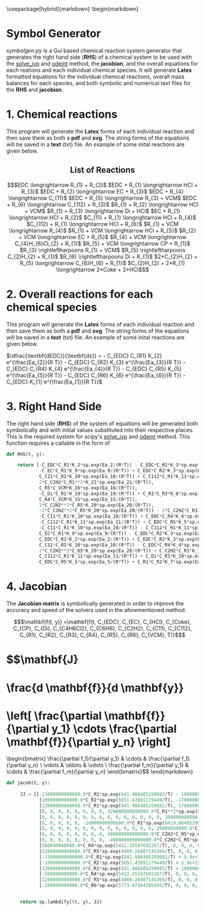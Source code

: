 \usepackage[hybrid]{markdown}
\begin{markdown}
# Symbol Generator

*symbolgen.py* is a Gui based chemical reaction system generator that generates the right hand side (**RHS**) of a chemical system to be used with the [solve_ivp](https://docs.scipy.org/doc/scipy/reference/generated/scipy.integrate.solve_ivp.html) and [odeint](https://docs.scipy.org/doc/scipy/reference/generated/scipy.integrate.odeint.html#scipy.integrate.odeint)  method, the **jacobian**, and the overall equations for each reations and each individual chemical species. It will generate **Latex** formatted equations for the individual chemical reactions, overall mass balances for each species, and both symbolic and numerical text files for the **RHS** and **jacobian**.


# 1. Chemical reactions

This program will generate the **Latex** forms of each individual reaction and then save them as both a **pdf** and **svg**. The string forms of the equations will be saved in a **text** (txt) file. An example of some inital reactions are given below.

## <center> <b>List of Reactions</b>


```math
$EDC \longrightarrow R_{1} + R_{2}$
$EDC + R_{1} \longrightarrow HCl + R_{3}$
$EDC + R_{2} \longrightarrow EC + R_{3}$
$EDC + R_{4} \longrightarrow C_{11}$
$EDC + R_{5} \longrightarrow R_{3} + VCM$
$EDC + R_{6} \longrightarrow C_{112} + R_{3}$
$R_{1} + R_{2} \longrightarrow HCl + VCM$
$R_{1} + R_{3} \longrightarrow Di + HCl$
$EC + R_{1} \longrightarrow HCl + R_{2}$
$C_{11} + R_{1} \longrightarrow HCl + R_{4}$
$C_{112} + R_{1} \longrightarrow HCl + R_{6}$
$R_{1} + VCM \longrightarrow R_{4}$
$R_{1} + VCM \longrightarrow HCl + R_{5}$
$R_{2} + VCM \longrightarrow EC + R_{5}$
$R_{4} + VCM \longrightarrow C_{4}H_{6}Cl_{2} + R_{1}$
$R_{5} + VCM \longrightarrow CP + R_{1}$
$R_{3} \rightleftharpoons R_{1} + VCM$
$R_{5} \rightleftharpoons C_{2}H_{2} + R_{1}$
$R_{6} \rightleftharpoons Di + R_{1}$
$2*C_{2}H_{2} + R_{5} \longrightarrow C_{6}H_{6} + R_{1}$
$C_{2}H_{2} + 2*R_{1} \longrightarrow 2*Coke + 2*HCl$
```
# 2. Overall reactions for each chemical species

This program will generate the **Latex** forms of each individual reaction and then save them as both a **pdf** and **svg**. The string forms of the equations will be saved in a **text** (txt) file. An example of some inital reactions are given below.



<left> $\dfrac{\textbf{dEDC}}{\textbf{dz}} = - C_{EDC} C_{R1} K_{2} e^{\frac{Ea_{2}}{R T}} - C_{EDC} C_{R2} K_{3} e^{\frac{Ea_{3}}{R T}} - C_{EDC} C_{R4} K_{4} e^{\frac{Ea_{4}}{R T}} - C_{EDC} C_{R5} K_{5} e^{\frac{Ea_{5}}{R T}} - C_{EDC} C_{R6} K_{6} e^{\frac{Ea_{6}}{R T}} - C_{EDC} K_{1} e^{\frac{Ea_{1}}{R T}}$






# 3. Right Hand Side 


The right hand side (**RHS**) of the system of equations will be generated both symbolically and with initial values substituted into their respective places. This is the required system for scipy's [solve_ivp](https://docs.scipy.org/doc/scipy/reference/generated/scipy.integrate.solve_ivp.html) and [odeint](https://docs.scipy.org/doc/scipy/reference/generated/scipy.integrate.odeint.html#scipy.integrate.odeint) method. This function requires a callable in the form of 

```python
def RHS(t, y):

    return [-C_EDC*C_R1*K_2*sp.exp(Ea_2/(R*T)) - C_EDC*C_R2*K_3*sp.exp(Ea_3/(R*T)) - C_EDC*C_R4*K_4*sp.exp(Ea_4/(R*T)) - C_EDC*C_R5*K_5*sp.exp(Ea_5/(R*T)) - C_EDC*C_R6*K_6*sp.exp(Ea_6/(R*T)) - C_EDC*K_1*sp.exp(Ea_1/(R*T)),
            -C_EC*C_R1*K_9*sp.exp(Ea_9/(R*T)) + C_EDC*C_R2*K_3*sp.exp(Ea_3/(R*T)) + C_R2*C_VCM*K_14*sp.exp(Ea_14/(R*T)),
            C_C11*C_R1*K_10*sp.exp(Ea_10/(R*T)) + C_C112*C_R1*K_11*sp.exp(Ea_11/(R*T)) + 2*C_C2H2*C_R1**2*K_21*sp.exp(Ea_21/(R*T)) + C_EC*C_R1*K_9*sp.exp(Ea_9/(R*T)) + C_EDC*C_R1*K_2*sp.exp(Ea_2/(R*T)) + C_R1*C_R2*K_7*sp.exp(Ea_7/(R*T)) + C_R1*C_R3*K_8*sp.exp(Ea_8/(R*T)) + C_R1*C_VCM*K_13*sp.exp(Ea_13/(R*T)),
            2*C_C2H2*C_R1**2*K_21*sp.exp(Ea_21/(R*T)),
            C_R5*C_VCM*K_16*sp.exp(Ea_16/(R*T)),
            -C_Di*C_R1*K_19*sp.exp(Ea_19/(R*T)) + C_R1*C_R3*K_8*sp.exp(Ea_8/(R*T)) + C_R6*K_19*sp.exp(Ea_19/(R*T)),
            C_R4*C_VCM*K_15*sp.exp(Ea_15/(R*T)),
            2*C_C2H2**2*C_R5*K_20*sp.exp(Ea_20/(R*T)),
            -2*C_C2H2**2*C_R5*K_20*sp.exp(Ea_20/(R*T)) - 2*C_C2H2*C_R1**2*K_21*sp.exp(Ea_21/(R*T)) - C_C2H2*C_R1*K_18*sp.exp(Ea_18/(R*T)) - C_R5*K_18*sp.exp(Ea_18/(R*T)),
            -C_C11*C_R1*K_10*sp.exp(Ea_10/(R*T)) + C_EDC*C_R4*K_4*sp.exp(Ea_4/(R*T)),
            -C_C112*C_R1*K_11*sp.exp(Ea_11/(R*T)) + C_EDC*C_R5*K_5*sp.exp(Ea_5/(R*T)),
            -C_C11*C_R1*K_10*sp.exp(Ea_10/(R*T)) - C_C112*C_R1*K_11*sp.exp(Ea_11/(R*T)) + 2*C_C2H2**2*C_R5*K_20*sp.exp(Ea_20/(R*T)) - 2*C_C2H2*C_R1**2*K_21*sp.exp(Ea_21/(R*T)) - C_C2H2*C_R1*K_18*sp.exp(Ea_18/(R*T)) - C_Di*C_R1*K_19*sp.exp(Ea_19/(R*T)) - C_EC*C_R1*K_9*sp.exp(Ea_9/(R*T)) - C_EDC*C_R1*K_2*sp.exp(Ea_2/(R*T)) + C_EDC*K_1*sp.exp(Ea_1/(R*T)) - C_R1*C_R2*K_7*sp.exp(Ea_7/(R*T)) - C_R1*C_R3*K_8*sp.exp(Ea_8/(R*T)) - C_R1*C_VCM*K_12*sp.exp(Ea_12/(R*T)) - C_R1*C_VCM*K_13*sp.exp(Ea_13/(R*T)) - C_R1*C_VCM*K_17*sp.exp(Ea_17/(R*T)) + C_R3*K_17*sp.exp(Ea_17/(R*T)) + C_R4*C_VCM*K_15*sp.exp(Ea_15/(R*T)) + C_R5*C_VCM*K_16*sp.exp(Ea_16/(R*T)) + C_R5*K_18*sp.exp(Ea_18/(R*T)) + C_R6*K_19*sp.exp(Ea_19/(R*T)),
            C_EC*C_R1*K_9*sp.exp(Ea_9/(R*T)) - C_EDC*C_R2*K_3*sp.exp(Ea_3/(R*T)) + C_EDC*K_1*sp.exp(Ea_1/(R*T)) - C_R1*C_R2*K_7*sp.exp(Ea_7/(R*T)) - C_R2*C_VCM*K_14*sp.exp(Ea_14/(R*T)),
            C_EDC*C_R1*K_2*sp.exp(Ea_2/(R*T)) + C_EDC*C_R2*K_3*sp.exp(Ea_3/(R*T)) + C_EDC*C_R4*K_4*sp.exp(Ea_4/(R*T)) + C_EDC*C_R5*K_5*sp.exp(Ea_5/(R*T)) + C_EDC*C_R6*K_6*sp.exp(Ea_6/(R*T)) - C_R1*C_R3*K_8*sp.exp(Ea_8/(R*T)) + C_R1*C_VCM*K_17*sp.exp(Ea_17/(R*T)) - C_R3*K_17*sp.exp(Ea_17/(R*T)),
            C_C11*C_R1*K_10*sp.exp(Ea_10/(R*T)) - C_EDC*C_R4*K_4*sp.exp(Ea_4/(R*T)) + C_R1*C_VCM*K_12*sp.exp(Ea_12/(R*T)) - C_R4*C_VCM*K_15*sp.exp(Ea_15/(R*T)),
            2*C_C2H2**2*C_R5*K_20*sp.exp(Ea_20/(R*T)) + C_C2H2*C_R1*K_18*sp.exp(Ea_18/(R*T)) + C_EDC*C_R5*K_5*sp.exp(Ea_5/(R*T)) - C_R1*C_VCM*K_13*sp.exp(Ea_13/(R*T)) - C_R2*C_VCM*K_14*sp.exp(Ea_14/(R*T)) + C_R5*C_VCM*K_16*sp.exp(Ea_16/(R*T)) - C_R5*K_18*sp.exp(Ea_18/(R*T)),
            C_C112*C_R1*K_11*sp.exp(Ea_11/(R*T)) + C_Di*C_R1*K_19*sp.exp(Ea_19/(R*T)) - C_EDC*C_R6*K_6*sp.exp(Ea_6/(R*T)) - C_R6*K_19*sp.exp(Ea_19/(R*T)),
            C_EDC*C_R5*K_5*sp.exp(Ea_5/(R*T)) + C_R1*C_R2*K_7*sp.exp(Ea_7/(R*T)) - C_R1*C_VCM*K_12*sp.exp(Ea_12/(R*T)) - C_R1*C_VCM*K_13*sp.exp(Ea_13/(R*T)) - C_R1*C_VCM*K_17*sp.exp(Ea_17/(R*T)) - C_R2*C_VCM*K_14*sp.exp(Ea_14/(R*T)) + C_R3*K_17*sp.exp(Ea_17/(R*T)) - C_R4*C_VCM*K_15*sp.exp(Ea_15/(R*T)) - C_R5*C_VCM*K_16*sp.exp(Ea_16/(R*T))]
```


# 4. Jacobian 

The **Jacobian matrix** is symbolically generated in order to improve the accuracy and speed of the solvers used in the aforementioned method.


```math
$\mathbf{f(t, y)} =\mathbf{f(t, C_{EDC}, C_{EC}, C_{HCl}, C_{Coke}, C_{CP}, C_{Di}, C_{C4H6Cl2}, C_{C6H6}, C_{C2H2}, C_{C11}, C_{C112}, C_{R1}, C_{R2}, C_{R3}, C_{R4}, C_{R5}, C_{R6}, C_{VCM}, T)}$
```





$$\mathbf{J}
=
\frac{d \mathbf{f}}{d \mathbf{y}}
=
\left[ \frac{\partial \mathbf{f}}{\partial y_1}
\cdots \frac{\partial \mathbf{f}}{\partial y_n} \right] 
=
\begin{bmatrix}
\frac{\partial f_1}{\partial y_1} & \cdots &
\frac{\partial f_1}{\partial y_n} \\
\vdots & \ddots & \vdots \\
\frac{\partial f_m}{\partial y_1} & \cdots & 
\frac{\partial f_m}{\partial y_n}
\end{bmatrix}$$
\end{markdown}

```python
def jacob(t, y):
    
     JJ = [[-13000000000000.0*C_R1*sp.exp(841.906485299082/T) - 1000000000000.0*C_R2*sp.exp(5051.43891179449/T) - 500000000000.0*C_R4*sp.exp(5412.25597692267/T) - 12000000000000.0*C_R5*sp.exp(4089.26007145269/T) - 200000000000.0*C_R6*sp.exp(5773.07304205085/T) - 5.9e+15*sp.exp(41133.1454246123/T), 0, 0, 0, 0, 0, 0, 0, 0, 0, 0, -13000000000000.0*C_EDC*sp.exp(841.906485299082/T), -1000000000000.0*C_EDC*sp.exp(5051.43891179449/T), 0, -500000000000.0*C_EDC*sp.exp(5412.25597692267/T), -12000000000000.0*C_EDC*sp.exp(4089.26007145269/T), -200000000000.0*C_EDC*sp.exp(5773.07304205085/T), 0],
            [1000000000000.0*C_R2*sp.exp(5051.43891179449/T), -17000000000000.0*C_R1*sp.exp(481.089420170904/T), 0, 0, 0, 0, 0, 0, 0, 0, 0, -17000000000000.0*C_EC*sp.exp(481.089420170904/T), 1000000000000.0*C_EDC*sp.exp(5051.43891179449/T) + 500000000000.0*C_VCM*sp.exp(3728.44300632451/T), 0, 0, 0, 0, 500000000000.0*C_R2*sp.exp(3728.44300632451/T)],
            [13000000000000.0*C_R1*sp.exp(841.906485299082/T), 17000000000000.0*C_R1*sp.exp(481.089420170904/T), 0, 0, 0, 0, 0, 0, 320000000000000.0*C_R1**2*sp.exp(8419.06485299082/T), 12000000000000.0*C_R1*sp.exp(721.634130256356/T), 17000000000000.0*C_R1*sp.exp(1804.08532564089/T), 12000000000000.0*C_C11*sp.exp(721.634130256356/T) + 17000000000000.0*C_C112*sp.exp(1804.08532564089/T) + 640000000000000.0*C_C2H2*C_R1*sp.exp(8419.06485299082/T) + 17000000000000.0*C_EC*sp.exp(481.089420170904/T) + 13000000000000.0*C_EDC*sp.exp(841.906485299082/T) + 10000000000000.0*C_R2*sp.exp(1563.54061555544/T) + 10000000000000.0*C_R3*sp.exp(1443.26826051271/T) + 120000000000000.0*C_VCM*sp.exp(6735.25188239266/T), 10000000000000.0*C_R1*sp.exp(1563.54061555544/T), 10000000000000.0*C_R1*sp.exp(1443.26826051271/T), 0, 0, 0, 120000000000000.0*C_R1*sp.exp(6735.25188239266/T)],
            [0, 0, 0, 0, 0, 0, 0, 0, 320000000000000.0*C_R1**2*sp.exp(8419.06485299082/T), 0, 0, 640000000000000.0*C_C2H2*C_R1*sp.exp(8419.06485299082/T), 0, 0, 0, 0, 0, 0],
            [0, 0, 0, 0, 0, 0, 0, 0, 0, 0, 0, 0, 0, 0, 0, 300000000000.0*C_VCM*sp.exp(7336.61365760629/T), 0, 300000000000.0*C_R5*sp.exp(7336.61365760629/T)],
            [0, 0, 0, 0, 0, -20000000000000.0*C_R1*sp.exp(8419.06485299082/T), 0, 0, 0, 0, 0, -20000000000000.0*C_Di*sp.exp(8419.06485299082/T) + 10000000000000.0*C_R3*sp.exp(1443.26826051271/T), 0, 10000000000000.0*C_R1*sp.exp(1443.26826051271/T), 0, 0, 20000000000000.0*sp.exp(8419.06485299082/T), 0],
            [0, 0, 0, 0, 0, 0, 0, 0, 0, 0, 0, 0, 0, 0, 20000000000.0*C_VCM*sp.exp(3608.17065128178/T), 0, 0, 20000000000.0*C_R4*sp.exp(3608.17065128178/T)],
            [0, 0, 0, 0, 0, 0, 0, 0, 400000000000000.0*C_C2H2*C_R5*sp.exp(2405.44710085452/T), 0, 0, 0, 0, 0, 0, 200000000000000.0*C_C2H2**2*sp.exp(2405.44710085452/T), 0, 0],
            [0, 0, 0, 0, 0, 0, 0, 0, -400000000000000.0*C_C2H2*C_R5*sp.exp(2405.44710085452/T) - 320000000000000.0*C_R1**2*sp.exp(8419.06485299082/T) - 500000000000000.0*C_R1*sp.exp(10824.5119538453/T), 0, 0, -640000000000000.0*C_C2H2*C_R1*sp.exp(8419.06485299082/T) - 500000000000000.0*C_C2H2*sp.exp(10824.5119538453/T), 0, 0, 0, -200000000000000.0*C_C2H2**2*sp.exp(2405.44710085452/T) - 500000000000000.0*sp.exp(10824.5119538453/T), 0, 0],
            [500000000000.0*C_R4*sp.exp(5412.25597692267/T), 0, 0, 0, 0, 0, 0, 0, 0, -12000000000000.0*C_R1*sp.exp(721.634130256356/T), 0, -12000000000000.0*C_C11*sp.exp(721.634130256356/T), 0, 0, 500000000000.0*C_EDC*sp.exp(5412.25597692267/T), 0, 0, 0],
            [12000000000000.0*C_R5*sp.exp(4089.26007145269/T), 0, 0, 0, 0, 0, 0, 0, 0, 0, -17000000000000.0*C_R1*sp.exp(1804.08532564089/T), -17000000000000.0*C_C112*sp.exp(1804.08532564089/T), 0, 0, 0, 12000000000000.0*C_EDC*sp.exp(4089.26007145269/T), 0, 0],
            [-13000000000000.0*C_R1*sp.exp(841.906485299082/T) + 5.9e+15*sp.exp(41133.1454246123/T), -17000000000000.0*C_R1*sp.exp(481.089420170904/T), 0, 0, 0, -20000000000000.0*C_R1*sp.exp(8419.06485299082/T), 0, 0, 400000000000000.0*C_C2H2*C_R5*sp.exp(2405.44710085452/T) - 320000000000000.0*C_R1**2*sp.exp(8419.06485299082/T) - 500000000000000.0*C_R1*sp.exp(10824.5119538453/T), -12000000000000.0*C_R1*sp.exp(721.634130256356/T), -17000000000000.0*C_R1*sp.exp(1804.08532564089/T), -12000000000000.0*C_C11*sp.exp(721.634130256356/T) - 17000000000000.0*C_C112*sp.exp(1804.08532564089/T) - 640000000000000.0*C_C2H2*C_R1*sp.exp(8419.06485299082/T) - 500000000000000.0*C_C2H2*sp.exp(10824.5119538453/T) - 20000000000000.0*C_Di*sp.exp(8419.06485299082/T) - 17000000000000.0*C_EC*sp.exp(481.089420170904/T) - 13000000000000.0*C_EDC*sp.exp(841.906485299082/T) - 10000000000000.0*C_R2*sp.exp(1563.54061555544/T) - 10000000000000.0*C_R3*sp.exp(1443.26826051271/T) - 120000000000000.0*C_VCM*sp.exp(6735.25188239266/T) - 210000000000000.0*C_VCM*sp.exp(10102.877823589/T) - 91000000000.0*C_VCM, -10000000000000.0*C_R1*sp.exp(1563.54061555544/T), -10000000000000.0*C_R1*sp.exp(1443.26826051271/T) + 210000000000000.0*sp.exp(10102.877823589/T), 20000000000.0*C_VCM*sp.exp(3608.17065128178/T), 200000000000000.0*C_C2H2**2*sp.exp(2405.44710085452/T) + 300000000000.0*C_VCM*sp.exp(7336.61365760629/T) + 500000000000000.0*sp.exp(10824.5119538453/T), 20000000000000.0*sp.exp(8419.06485299082/T), -120000000000000.0*C_R1*sp.exp(6735.25188239266/T) - 210000000000000.0*C_R1*sp.exp(10102.877823589/T) - 91000000000.0*C_R1 + 20000000000.0*C_R4*sp.exp(3608.17065128178/T) + 300000000000.0*C_R5*sp.exp(7336.61365760629/T)],
            [-1000000000000.0*C_R2*sp.exp(5051.43891179449/T) + 5.9e+15*sp.exp(41133.1454246123/T), 17000000000000.0*C_R1*sp.exp(481.089420170904/T), 0, 0, 0, 0, 0, 0, 0, 0, 0, 17000000000000.0*C_EC*sp.exp(481.089420170904/T) - 10000000000000.0*C_R2*sp.exp(1563.54061555544/T), -1000000000000.0*C_EDC*sp.exp(5051.43891179449/T) - 10000000000000.0*C_R1*sp.exp(1563.54061555544/T) - 500000000000.0*C_VCM*sp.exp(3728.44300632451/T), 0, 0, 0, 0, -500000000000.0*C_R2*sp.exp(3728.44300632451/T)],
            [13000000000000.0*C_R1*sp.exp(841.906485299082/T) + 1000000000000.0*C_R2*sp.exp(5051.43891179449/T) + 500000000000.0*C_R4*sp.exp(5412.25597692267/T) + 12000000000000.0*C_R5*sp.exp(4089.26007145269/T) + 200000000000.0*C_R6*sp.exp(5773.07304205085/T), 0, 0, 0, 0, 0, 0, 0, 0, 0, 0, 13000000000000.0*C_EDC*sp.exp(841.906485299082/T) - 10000000000000.0*C_R3*sp.exp(1443.26826051271/T) + 210000000000000.0*C_VCM*sp.exp(10102.877823589/T), 1000000000000.0*C_EDC*sp.exp(5051.43891179449/T), -10000000000000.0*C_R1*sp.exp(1443.26826051271/T) - 210000000000000.0*sp.exp(10102.877823589/T), 500000000000.0*C_EDC*sp.exp(5412.25597692267/T), 12000000000000.0*C_EDC*sp.exp(4089.26007145269/T), 200000000000.0*C_EDC*sp.exp(5773.07304205085/T), 210000000000000.0*C_R1*sp.exp(10102.877823589/T)],
            [-500000000000.0*C_R4*sp.exp(5412.25597692267/T), 0, 0, 0, 0, 0, 0, 0, 0, 12000000000000.0*C_R1*sp.exp(721.634130256356/T), 0, 12000000000000.0*C_C11*sp.exp(721.634130256356/T) + 91000000000.0*C_VCM, 0, 0, -500000000000.0*C_EDC*sp.exp(5412.25597692267/T) - 20000000000.0*C_VCM*sp.exp(3608.17065128178/T), 0, 0, 91000000000.0*C_R1 - 20000000000.0*C_R4*sp.exp(3608.17065128178/T)],
            [12000000000000.0*C_R5*sp.exp(4089.26007145269/T), 0, 0, 0, 0, 0, 0, 0, 400000000000000.0*C_C2H2*C_R5*sp.exp(2405.44710085452/T) + 500000000000000.0*C_R1*sp.exp(10824.5119538453/T), 0, 0, 500000000000000.0*C_C2H2*sp.exp(10824.5119538453/T) - 120000000000000.0*C_VCM*sp.exp(6735.25188239266/T), -500000000000.0*C_VCM*sp.exp(3728.44300632451/T), 0, 0, 200000000000000.0*C_C2H2**2*sp.exp(2405.44710085452/T) + 12000000000000.0*C_EDC*sp.exp(4089.26007145269/T) + 300000000000.0*C_VCM*sp.exp(7336.61365760629/T) - 500000000000000.0*sp.exp(10824.5119538453/T), 0, -120000000000000.0*C_R1*sp.exp(6735.25188239266/T) - 500000000000.0*C_R2*sp.exp(3728.44300632451/T) + 300000000000.0*C_R5*sp.exp(7336.61365760629/T)],
            [-200000000000.0*C_R6*sp.exp(5773.07304205085/T), 0, 0, 0, 0, 20000000000000.0*C_R1*sp.exp(8419.06485299082/T), 0, 0, 0, 0, 17000000000000.0*C_R1*sp.exp(1804.08532564089/T), 17000000000000.0*C_C112*sp.exp(1804.08532564089/T) + 20000000000000.0*C_Di*sp.exp(8419.06485299082/T), 0, 0, 0, 0, -200000000000.0*C_EDC*sp.exp(5773.07304205085/T) - 20000000000000.0*sp.exp(8419.06485299082/T), 0][12000000000000.0*C_R5*sp.exp(4089.26007145269/T), 0, 0, 0, 0, 0, 0, 0, 0, 0, 0, 10000000000000.0*C_R2*sp.exp(1563.54061555544/T) - 120000000000000.0*C_VCM*sp.exp(6735.25188239266/T) - 210000000000000.0*C_VCM*sp.exp(10102.877823589/T) - 91000000000.0*C_VCM, 10000000000000.0*C_R1*sp.exp(1563.54061555544/T) - 500000000000.0*C_VCM*sp.exp(3728.44300632451/T), 210000000000000.0*sp.exp(10102.877823589/T), -20000000000.0*C_VCM*sp.exp(3608.17065128178/T), 12000000000000.0*C_EDC*sp.exp(4089.26007145269/T) - 300000000000.0*C_VCM*sp.exp(7336.61365760629/T), 0, -120000000000000.0*C_R1*sp.exp(6735.25188239266/T) - 210000000000000.0*C_R1*sp.exp(10102.877823589/T) - 91000000000.0*C_R1 - 500000000000.0*C_R2*sp.exp(3728.44300632451/T) - 20000000000.0*C_R4*sp.exp(3608.17065128178/T) - 300000000000.0*C_R5*sp.exp(7336.61365760629/T)]]


     return sp.lambdify((t, y), JJ)
```


```python

```
